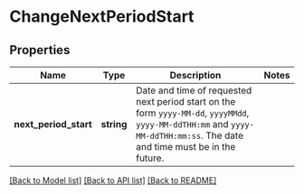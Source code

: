 # ChangeNextPeriodStart

## Properties
Name | Type | Description | Notes
------------ | ------------- | ------------- | -------------
**next_period_start** | **string** | Date and time of requested next period start on the form `yyyy-MM-dd`, `yyyyMMdd`, `yyyy-MM-ddTHH:mm` and `yyyy-MM-ddTHH:mm:ss`. The date and time must be in the future. |

[[Back to Model list]](../../README.md#documentation-for-models) [[Back to API list]](../../README.md#documentation-for-api-endpoints) [[Back to README]](../../README.md)


